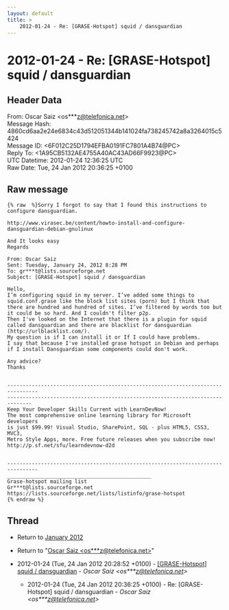 ```yaml
---
layout: default
title: >
    2012-01-24 - Re: [GRASE-Hotspot] squid / dansguardian
---
```


# 2012-01-24 - Re: [GRASE-Hotspot] squid / dansguardian

## Header Data

From: Oscar Saiz \<os***z@telefonica.net\><br>
Message Hash: 4860cd6aa2e24e6834c43d512051344b141024fa738245742a8a3264015c5424<br>
Message ID: \<6F012C25D1794EFBA0191FC7801A4B74@PC\><br>
Reply To: \<1A95CB5132AE4755A40AC43AD66F9923@PC\><br>
UTC Datetime: 2012-01-24 12:36:25 UTC<br>
Raw Date: Tue, 24 Jan 2012 20:36:25 +0100<br>

## Raw message

```
{% raw  %}Sorry I forgot to say that I found this instructions to configure dansguardian.

http://www.virasec.be/content/howto-install-and-configure-dansguardian-debian-gnulinux

And It looks easy
Regards

From: Oscar Saiz 
Sent: Tuesday, January 24, 2012 8:28 PM
To: gr***t@lists.sourceforge.net 
Subject: [GRASE-Hotspot] squid / dansguardian

Hello,
I’m configuring squid in my server. I’ve added some things to squid.conf.grase like the block list sites (porn) but I think that there are hundred and hundred of sites. I’ve filtered by words too but it could be so hard. And I couldn't filter p2p.
Then I've looked on the Internet that there is a plugin for squid called dansguardian and there are blacklist for dansguardian (http://urlblacklist.com/).
My question is if I can install it or If I could have problems.
I say that because I've installed grase hotspot in Debian and perhaps if I install Dansguardian some components could don't work.

Any advice?
Thanks


--------------------------------------------------------------------------------
------------------------------------------------------------------------------
Keep Your Developer Skills Current with LearnDevNow!
The most comprehensive online learning library for Microsoft developers
is just $99.99! Visual Studio, SharePoint, SQL - plus HTML5, CSS3, MVC3,
Metro Style Apps, more. Free future releases when you subscribe now!
http://p.sf.net/sfu/learndevnow-d2d 


--------------------------------------------------------------------------------
_______________________________________________
Grase-hotspot mailing list
Gr***t@lists.sourceforge.net
https://lists.sourceforge.net/lists/listinfo/grase-hotspot
{% endraw %}
```

## Thread

+ Return to [January 2012](/archive/2012/01)

+ Return to "[Oscar Saiz <os***z<span>@</span>telefonica.net>](/authors/os___z_at_telefonica_net)"

+ 2012-01-24 (Tue, 24 Jan 2012 20:28:52 +0100) - [[GRASE-Hotspot] squid / dansguardian](/archive/2012/01/29835a36be156d2cd091ad3568a0e88bd60f80e60828095ccdea3f0e37ab6aab) - _Oscar Saiz \<os***z@telefonica.net\>_
  + 2012-01-24 (Tue, 24 Jan 2012 20:36:25 +0100) - Re: [GRASE-Hotspot] squid / dansguardian - _Oscar Saiz \<os***z@telefonica.net\>_

